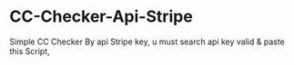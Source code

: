 # CC-Checker-Api-Stripe
Simple CC Checker By api Stripe key,  u must search api key valid &amp; paste this Script,

